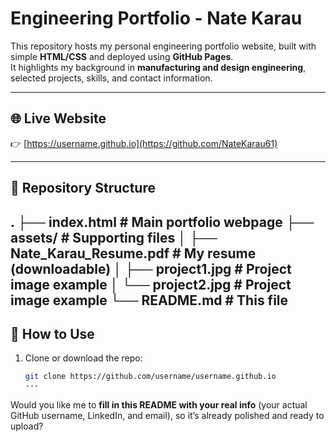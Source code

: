 # Engineering Portfolio - Nate Karau

This repository hosts my personal engineering portfolio website, built with simple **HTML/CSS** and deployed using **GitHub Pages**.  
It highlights my background in **manufacturing and design engineering**, selected projects, skills, and contact information.

---

## 🌐 Live Website
👉 [https://username.github.io](https://github.com/NateKarau61) 

---

## 📂 Repository Structure
.
├── index.html # Main portfolio webpage
├── assets/ # Supporting files
│ ├── Nate_Karau_Resume.pdf # My resume (downloadable)
│ ├── project1.jpg # Project image example
│ └── project2.jpg # Project image example
└── README.md # This file
---

## 🚀 How to Use
1. Clone or download the repo:
   ```bash
   git clone https://github.com/username/username.github.io
   ---

Would you like me to **fill in this README with your real info** (your actual GitHub username, LinkedIn, and email), so it’s already polished and ready to upload?
